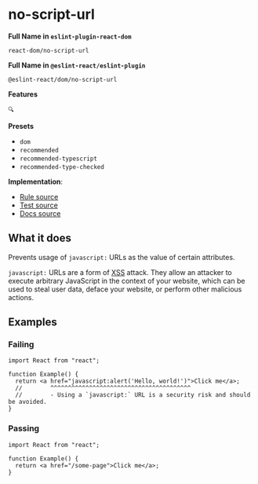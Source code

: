 # no-script-url

**Full Name in `eslint-plugin-react-dom`**

```plain copy
react-dom/no-script-url
```

**Full Name in `@eslint-react/eslint-plugin`**

```plain copy
@eslint-react/dom/no-script-url
```

**Features**

`🔍`

**Presets**

- `dom`
- `recommended`
- `recommended-typescript`
- `recommended-type-checked`

**Implementation**:

- [Rule source](https://github.com/Rel1cx/eslint-react/tree/main/packages/plugins/eslint-plugin-react-debug/src/rules/dom-no-script-url.ts)
- [Test source](https://github.com/Rel1cx/eslint-react/tree/main/packages/plugins/eslint-plugin-react-debug/src/rules/dom-no-script-url.spec.ts)
- [Docs source](https://github.com/Rel1cx/eslint-react/tree/main/website/pages/docs/rules/dom-no-script-url.md)

## What it does

Prevents usage of `javascript:` URLs as the value of certain attributes.

`javascript:` URLs are a form of [XSS](https://en.wikipedia.org/wiki/Cross-site_scripting) attack. They allow an attacker to execute arbitrary JavaScript in the context of your website, which can be used to steal user data, deface your website, or perform other malicious actions.

## Examples

### Failing

```tsx
import React from "react";

function Example() {
  return <a href="javascript:alert('Hello, world!')">Click me</a>;
  //        ^^^^^^^^^^^^^^^^^^^^^^^^^^^^^^^^^^^^^^^^
  //        - Using a `javascript:` URL is a security risk and should be avoided.
}
```

### Passing

```tsx
import React from "react";

function Example() {
  return <a href="/some-page">Click me</a>;
}
```
